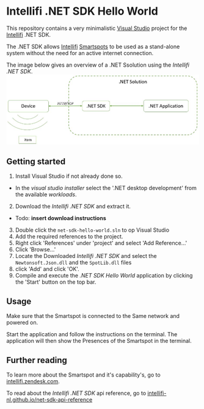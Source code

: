# Intellifi .NET SDK Hello World

This repository contains a very minimalistic [Visual Studio](https://visualstudio.microsoft.com/) project for the [Intellifi](https://intellifi.nl) .NET SDK.

The .NET SDK allows [Intellifi](https://intellifi.nl) [Smartspots](https://intellifi.nl/smartspot) to be used as a stand-alone system
without the need for an active internet connection.

The image below gives an overview of a .NET Ssolution using the *Intellifi .NET SDK*.
![net-sdk-overview](./images/net-sdk-overview.jpg)

## Getting started

1. Install Visual Studio if not already done so.
  - In the *visual studio installer* select the '.NET desktop development' from the available *workloads*.
2. Download the *Intellifi .NET SDK* and extract it.
  - Todo: **insert download instructions**
3. Double click the `net-sdk-hello-world.sln` to op Visual Studio
4. Add the required references to the project.
  1. Right click 'References' under 'project' and select 'Add Reference...'
  2. Click 'Browse...'
  3. Locate the Downloaded *Intellifi .NET SDK* and select the `Newtonsoft.Json.dll` and the `SpotLib.dll` files
  4. click 'Add' and click 'OK'.
5. Compile and execute the *.NET SDK Hello World* application by clicking the 'Start' button on the top bar.

## Usage

Make sure that the Smartspot is connected to the Same network and powered on.

Start the application and follow the instructions on the terminal. The application will then show the Presences of the Smartspot in the terminal.

## Further reading

To learn more about the Smartspot and it's capability's, go to [intellifi.zendesk.com](https://intellifi.zendesk.com).

To read about the *Intellifi .NET SDK* api reference, go to [intellifi-nl.github.io/net-sdk-api-reference](https://intellifi-nl.github.io/net-sdk-api-reference)

